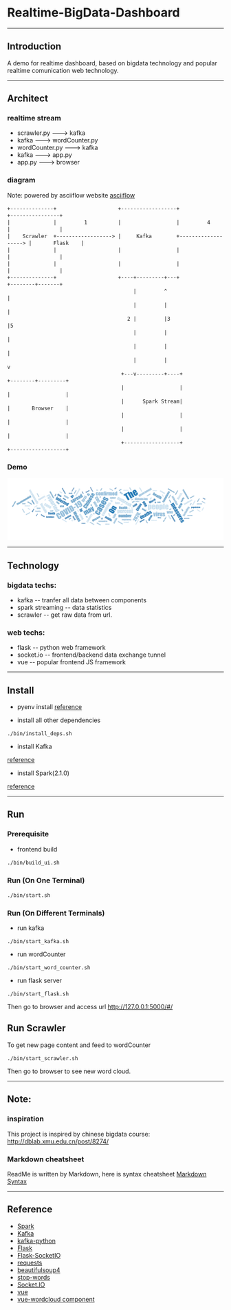 # Realtime-BigData-Dashboard

---
## Introduction
A demo for realtime dashboard, based on bigdata technology and popular realtime comunication web technology.

---
## Architect

### realtime stream
- scrawler.py ---> kafka
- kafka ---> wordCounter.py
- wordCounter.py ---> kafka
- kafka ---> app.py
- app.py ---> browser

### diagram

Note: powered by asciiflow website [asciiflow](http://asciiflow.com/)

```
+--------------+                    +------------------+                     +----------------+
|              |         1          |                  |         4           |                |
|    Scrawler  +------------------> |     Kafka        +-------------------> |       Flask    |
|              |                    |                  |                     |                |
|              |                    |                  |                     |                |
+--------------+                    +----+---------+---+                     +--------+-------+
                                         |         ^                                  |
                                         |         |                                  |
                                       2 |         |3                                 |5
                                         |         |                                  |
                                         |         |                                  |
                                         |         |                                  v
                                     +---v---------+----+                    +--------+---------+
                                     |                  |                    |                  |
                                     |      Spark Stream|                    |       Browser    |
                                     |                  |                    |                  |
                                     |                  |                    |                  |
                                     +------------------+                    +------------------+

```

### Demo

![demo](wordCloud.png)

---
## Technology
### bigdata techs:
* kafka -- tranfer all data between components
* spark streaming -- data statistics
* scrawler -- get raw data from url.


### web techs:
* flask -- python web framework
* socket.io -- frontend/backend data exchange tunnel
* vue -- popular frontend JS framework

---
## Install

- pyenv install
[reference](https://github.com/pyenv/pyenv#installation)

- install all other dependencies

```
./bin/install_deps.sh
```

- install Kafka

[reference](http://dblab.xmu.edu.cn/blog/1096-2/)

- install Spark(2.1.0)

[reference](http://dblab.xmu.edu.cn/blog/1307-2/)

---
## Run

### Prerequisite

- frontend build

```bash
./bin/build_ui.sh
```

### Run (On One Terminal)

```bash
./bin/start.sh
```

### Run (On Different Terminals)
- run kafka

```
./bin/start_kafka.sh
```

- run wordCounter

```
./bin/start_word_counter.sh
```

- run flask server

```
./bin/start_flask.sh
```

Then go to browser and access url 
http://127.0.0.1:5000/#/


## Run Scrawler 

To get new page content and feed to wordCounter

```
./bin/start_scrawler.sh
```

Then go to browser to see new word cloud.


---
## Note:
### inspiration
This project is inspired by chinese bigdata course:
http://dblab.xmu.edu.cn/post/8274/

### Markdown cheatsheet
ReadMe is written by Markdown, here is syntax cheatsheet [Markdown Syntax](https://www.markdown.xyz/cheat-sheet/)

---
## Reference
- [Spark](http://spark.apache.org/docs/2.1.0/)
- [Kafka](http://kafka.apache.org/)
- [kafka-python](https://pypi.org/project/kafka-python/)
- [Flask](https://flask.palletsprojects.com/en/1.1.x/)
- [Flask-SocketIO](https://flask-socketio.readthedocs.io/en/latest/)
- [requests](https://2.python-requests.org/en/master/)
- [beautifulsoup4](https://pypi.org/project/beautifulsoup4/)
- [stop-words](https://pypi.org/project/stop-words/)
- [Socket.IO](https://socket.io/)
- [vue](https://vuejs.org/v2/guide/)
- [vue-wordcloud component](https://github.com/feifang/vue-wordcloud)
